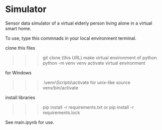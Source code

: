 # Simulator
Sensor data simulator of a virtual elderly person living alone in a virtual smart home.

To use, type this commnads in your local environment terminal.

clone this files
>>> git clone (this URL)
make virtual environment of python
>>> python -m venv venv
activate virtual environment

for Windows
>>> .\venv\Scripts\activate
for unix-like
>>> source venv/bin/activate

install libraries
>>> pip install -r requirements.txt
or
>>> pip install -r requirements.lock

See main.ipynb for use.
